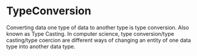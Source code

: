 # TypeConversion
Converting data one type of data to another type is type conversion. Also known as Type Casting. In computer science, type conversion/type casting/type coercion are different ways of changing an entity of one data type into another data type.
